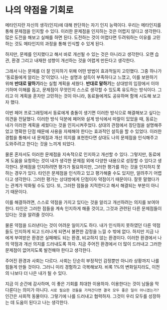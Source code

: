 # 나의 약점을 기회로

메타인지란 자신의 생각(인지)에 대해 판단하는 자기 인지 능력이다. 우리는 메타인지를 통해 문제점을 인지할 수 있다.
이러한 문제점을 인지하는 것은 어렵지 않다고 생각한다. 많은 도전을 해보고 실패를 하면 된다.
도전하는 것이 어렵다면 두려워하는 이유를 고민하는 것도 메타인지의 과정을 통해 인식할 수 있게 된다.

하지만, 문제를 인지했다고 해서 바로 개선될 수 있는 것은 아니라고 생각한다.
오랜 습관, 환경 그리고 내재한 성향이 개선하는 것을 어렵게 만든다고 생각한다.

그래서 나는 문제를 더 잘 인지하기 위해 어떤 방법이 효과적일지 고민했다. 그중 하나가 ‘동료들에게 알리는 것’이었다.
나는 설명과 설득이 부족하다고 느꼈고, 이를 보완하기 위해 **반대로 말하기**라는 실험 계획을 세웠다.
**반대로 말하기**는 상대방의 입장에서 이야기하며 이해를 돕고, 문제점이 무엇인지 스스로 생각할 수 있도록 유도하는 방식이다.
그리고 이 계획을 혼자만 고민하는 것이 아니라, 동료들에게도 공유하며 함께 시도해 보고자 했다.

이번 페어 프로그래밍에서 동료에게 충돌이 생기면 이러한 방식으로 해결해보고 싶다는 의견을 전달했다.
이러한 방식 덕분에 페어와 설계 방식에서 마찰이 있었을 때, 동료는 내가 이러한 계획을 세웠다는 것을 인지시켜주었다.
상대의 관점에서 장단점을 설명해주었고 명확한 단점 때문에 사용을 자제해야 한다는 효과적인 설득을 할 수 있었다.
이러한 경험을 통해서 내 문제점과 개선 의지를 표현한다면 상대도 나의 문제점을 인식해주고 도와주려고 한다는 것을 느끼게 되었다.

물론 혼자서도 이러한 문제점을 지속적으로 인지하고 개선할 수 있다.
그렇지만, 동료에게 도움을 요청하는 것이 내가 생각한 문제점 외에 다양한 내용으로 성장할 수 있다고 생각한다.
문제점을 인지하려면 평가가 필요하지만, 그러한 평가를 하는 것을 인지하지 못하는 경우가 있다.
타인은 문제점을 인식하고 있고 평가해줄 수도 있지만, 알려주기 어렵다고 생각한다.
그러한 평가는 상대방에게 단점이자 약점이기 때문이다.
잘못 말했다가는 관계가 악화될 수도 있다. 또, 그러한 점들을 지적한다고 해서 해결되는 부분이 아니기 때문이다.

이를 해결하려면, 스스로 약점을 가지고 있다는 것을 알리고 개선하려는 의지를 보여야 한다.
타인은 그러한 점들을 계속 인지하게 해줄 것이고, 그것과 관련된 다른 문제점들이 있다는 것을 알려줄 것이다.

물론 약점을 드러낸다는 것이 어려운 일이기도 하다.
내가 인식하지 못하였던 다른 약점들도 인지하게 되고 드러나게 되면서 불편한 감정을 느낄 수 밖에 없다.
하지만 지금 나에게 부여받은 환경은 실패해도 되는 환경, 비교하지 않는 환경이다.
이러한 환경에서 나의 약점과 개선 의지를 드러내도록 하자.
지금 주어진 환경에서 더 많이 드러내고 그러한 문제점이 없어지도록 발전해야 한다고 생각한다.

주어진 환경과 사회는 다르다. 사회는 단순히 부정적인 감정뿐만 아니라 상황까지 나를 힘들게 만들 것이다.
그러니 미리 경험하고 극복해보자. 비록 1%의 변화일지라도, 이전의 나보다 더 나은 내가 될 수 있다.

지금 이 순간에 감사하며, 이 좋은 기회를 최대한 이용하자. 이용한다는 것이 남들을 막 다룬다는 의미가 아니다.
`서로 필요한 것들을 가져간다면 결국 모두 좋은 일이 아니겠는가?` 인간은 사회적 동물이다.
그렇기에 나를 드러내고 협력하자. 그것이 우리 모두를 성장하는 데 도움이 된다고 나는 생각한다.
